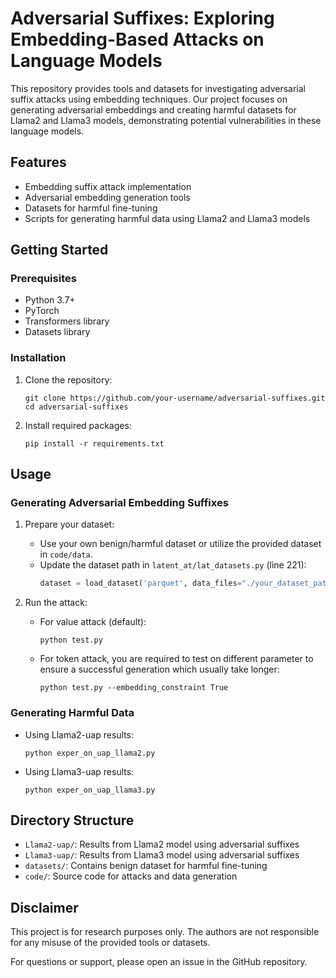 # Adversarial Suffixes: Exploring Embedding-Based Attacks on Language Models

This repository provides tools and datasets for investigating adversarial suffix attacks using embedding techniques. Our project focuses on generating adversarial embeddings and creating harmful datasets for Llama2 and Llama3 models, demonstrating potential vulnerabilities in these language models.

## Features

- Embedding suffix attack implementation
- Adversarial embedding generation tools
- Datasets for harmful fine-tuning
- Scripts for generating harmful data using Llama2 and Llama3 models

## Getting Started

### Prerequisites

- Python 3.7+
- PyTorch
- Transformers library
- Datasets library

### Installation

1. Clone the repository:
   ```
   git clone https://github.com/your-username/adversarial-suffixes.git
   cd adversarial-suffixes
   ```

2. Install required packages:
   ```
   pip install -r requirements.txt
   ```

## Usage

### Generating Adversarial Embedding Suffixes

1. Prepare your dataset:
   - Use your own benign/harmful dataset or utilize the provided dataset in `code/data`.
   - Update the dataset path in `latent_at/lat_datasets.py` (line 221):
     ```python
     dataset = load_dataset('parquet', data_files="./your_dataset_path.parquet", split='train')
     ```

2. Run the attack:
   - For value attack (default):
     ```
     python test.py
     ```
   - For token attack, you are required to test on different parameter to ensure a successful generation which usually take longer:
     ```
     python test.py --embedding_constraint True
     ```

### Generating Harmful Data

- Using Llama2-uap results:
  ```
  python exper_on_uap_llama2.py
  ```

- Using Llama3-uap results:
  ```
  python exper_on_uap_llama3.py
  ```

## Directory Structure

- `Llama2-uap/`: Results from Llama2 model using adversarial suffixes
- `Llama3-uap/`: Results from Llama3 model using adversarial suffixes
- `datasets/`: Contains benign dataset for harmful fine-tuning
- `code/`: Source code for attacks and data generation


## Disclaimer

This project is for research purposes only. The authors are not responsible for any misuse of the provided tools or datasets.

For questions or support, please open an issue in the GitHub repository.
